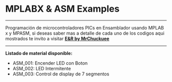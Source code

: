 # MPLABX & ASM Examples
***
Programación de microcontroladores PICs en Ensamblador usando MPLAB x y MPASM, si deseas saber mas a detalle de cada uno de los codigos aqui mostrados te invito a visitar [**E&R by MrChuckuee**](http://mrchunckuee.blogspot.mx/p/mplab-x-y-asm.html)
***
**Listado de material disponible:**
- ASM_001: Encender LED con Boton
- ASM_002: LED Intermitente
- ASM_003: Control de display de 7 segmentos
